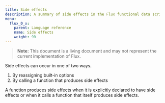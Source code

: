 ```yaml
---
title: Side effects
description: A summary of side effects in the Flux functional data scripting language.
menu:
  flux_0_x:
    parent: Language reference
    name: Side effects
    weight: 90
---
```


> **Note:** This document is a living document and may not represent the current implementation of Flux.

Side effects can occur in one of two ways.

1. By reassigning built-in options
2. By calling a function that produces side effects

A function produces side effects when it is explicitly declared to have side effects or when it calls a function that itself produces side effects.
